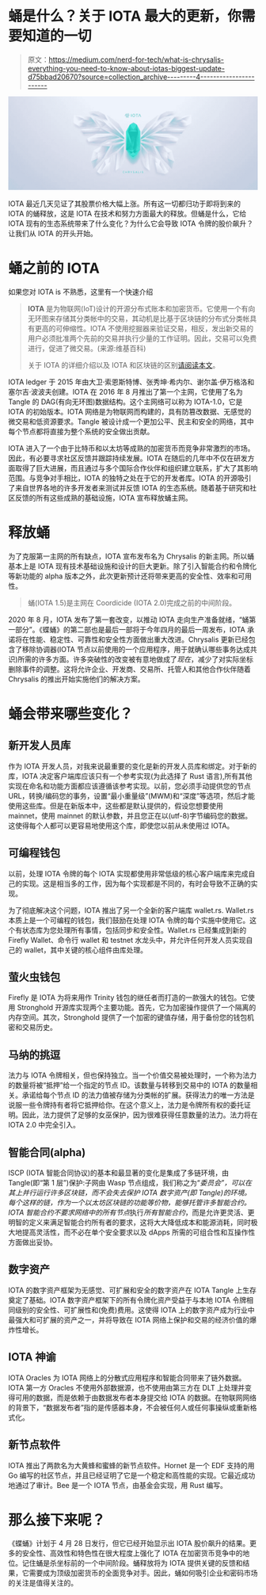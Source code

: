 # 蛹是什么？关于 IOTA 最大的更新，你需要知道的一切

> 原文：<https://medium.com/nerd-for-tech/what-is-chrysalis-everything-you-need-to-know-about-iotas-biggest-update-d75bbad20670?source=collection_archive---------4----------------------->

![](img/03c727bbbaa0e2470c7a10239773ed70.png)

IOTA 最近几天见证了其股票价格大幅上涨。所有这一切都归功于即将到来的 IOTA 的蛹释放，这是 IOTA 在技术和努力方面最大的释放。但蛹是什么，它给 IOTA 现有的生态系统带来了什么变化？为什么它会导致 IOTA 令牌的股价飙升？让我们从 IOTA 的开头开始。

# 蛹之前的 IOTA

如果您对 IOTA is 不熟悉，这里有一个快速介绍

> **IOTA** 是为物联网(IoT)设计的开源分布式账本和加密货币。它使用一个有向无环图来存储其分类帐中的交易，其动机是比基于区块链的分布式分类帐具有更高的可伸缩性。IOTA 不使用挖掘器来验证交易，相反，发出新交易的用户必须批准两个先前的交易并执行少量的工作证明。因此，交易可以免费进行，促进了微交易。(来源:维基百科)
> 
> 关于 IOTA 的详细介绍以及 IOTA 和区块链的区别[请阅读本文](/nerd-for-tech/why-iota-is-better-and-getting-better-than-blockchains-b6eb62bf8b87)。

IOTA ledger 于 2015 年由大卫·索恩斯特博、张秀坤·希内尔、谢尔盖·伊万格洛和塞尔吉·波波夫创建。IOTA 在 2016 年 8 月推出了第一个主网，它使用了名为 Tangle 的 DAG(有向无环图)数据结构。这个主网络可以称为 IOTA-1.0，它是 IOTA 的初始版本。IOTA 网络是为物联网而构建的，具有防篡改数据、无感觉的微交易和低资源要求。Tangle 被设计成一个更加公平、民主和安全的网络，其中每个节点都将直接为整个系统的安全做出贡献。

IOTA 进入了一个由于比特币和以太坊等成熟的加密货币而竞争非常激烈的市场。因此，有必要寻求社区反馈并跟踪持续发展。IOTA 在随后的几年中不仅在研发方面取得了巨大进展，而且通过与多个国际合作伙伴和组织建立联系，扩大了其影响范围。与竞争对手相比，IOTA 的独特之处在于它的开发者库。IOTA 的开源吸引了来自世界各地的许多开发者来测试并反馈 IOTA 的生态系统。随着基于研究和社区反馈的所有这些成熟的基础设施，IOTA 宣布释放蛹主网。

# 释放蛹

为了克服第一主网的所有缺点，IOTA 宣布发布名为 Chrysalis 的新主网。所以蛹基本上是 IOTA 现有技术基础设施和设计的巨大更新。除了引入智能合约和令牌化等新功能的 alpha 版本之外，此次更新预计还将带来更高的安全性、效率和可用性。

> 蛹(IOTA 1.5)是主网在 Coordicide (IOTA 2.0)完成之前的中间阶段。

2020 年 8 月，IOTA 发布了第一套改变，以推动 IOTA 走向生产准备就绪，“蛹第一部分”。《蝶蛹》的第二部也是最后一部将于今年四月的最后一周发布，IOTA 承诺将在性能、稳定性、可靠性和安全性方面做出重大改进。Chrysalis 更新已经包含了移除协调器(IOTA 节点以前使用的一个应用程序，用于就确认哪些事务达成共识)所需的许多方面。许多突破性的改变被有意地做成了*现在*，减少了对实际坐标删除事件的调整。这将允许企业、开发商、交易所、托管人和其他合作伙伴随着 Chrysalis 的推出开始实施他们的解决方案。

# 蛹会带来哪些变化？

## 新开发人员库

作为 IOTA 开发人员，对我来说最重要的变化是新的开发人员库和绑定。对于新的库，IOTA 决定客户端库应该只有一个参考实现(为此选择了 Rust 语言),所有其他实现在命名和功能方面都应该遵循该参考实现。以前，您必须手动提供您的节点 URL，转换/编码您的事务，设置“最小重量级”(MWM)和“深度”等选项，然后才能使用这些库。但是在新版本中，这些都是默认提供的，假设您想要使用 mainnet，使用 mainnet 的默认参数，并且您正在以(utf-8)字节编码您的数据。这使得每个人都可以更容易地使用这个库，即使您以前从未使用过 IOTA。

## 可编程钱包

以前，处理 IOTA 令牌的每个 IOTA 实现都使用非常低级的核心客户端库来完成自己的实现。这是相当多的工作，因为每个实现都是不同的，有时会导致不正确的实现。

为了彻底解决这个问题，IOTA 推出了另一个全新的客户端库 wallet.rs. Wallet.rs 本质上是一个可编程的钱包，我们鼓励在处理 IOTA 令牌的每个实施中使用它。这个有状态库为您处理所有事情，包括同步和安全性。Wallet.rs 已经集成到新的 Firefly Wallet、命令行 wallet 和 testnet 水龙头中，并允许任何开发人员实现自己的 wallet，其中关键的核心组件由库处理。

## 萤火虫钱包

Firefly 是 IOTA 为将来用作 Trinity 钱包的继任者而打造的一款强大的钱包。它使用 Stronghold 开源库实现两个主要功能。首先，它为加密操作提供了一个隔离的内存空间。其次，Stronghold 提供了一个加密的键值存储，用于备份您的钱包机密和交易历史。

## 马纳的挑逗

法力与 IOTA 令牌相关，但也保持独立。当一个价值交易被处理时，一个称为法力的数量将被“抵押”给一个指定的节点 ID。该数量与转移到交易中的 IOTA 的数量相关。承诺给每个节点 ID 的法力值被存储为分类帐的扩展。获得法力的唯一方法是说服一些令牌持有者将它抵押给你。在这个意义上，法力是令牌所有权的委托证明。因此，法力提供了足够的女巫保护，因为很难获得任意数量的法力。法力将在 IOTA 2.0 中完全引入。

## 智能合同(alpha)

ISCP (IOTA 智能合同协议)的基本和最显著的变化是集成了多链环境，由 Tangle(即“第 1 层”)保护:子网由 Wasp 节点组成，我们称之为“*委员会”，*可以在其上并行运行许多区块链，而不会失去保护 IOTA 数字资产(即 Tangle)的环境。每个这样的链，作为一个以太坊区块链的功能等价物，能够托管许多智能合约。IOTA 智能合约不要求*网络中的所有节点*执行*所有智能合约*，而是允许更灵活、更明智的定义来满足智能合约所有者的要求，这将大大降低成本和能源消耗，同时极大地提高灵活性，而不必在单个安全要求以及 dApps 所需的可组合性和互操作性方面做出妥协。

## 数字资产

IOTA 的数字资产框架为无感觉、可扩展和安全的数字资产在 IOTA Tangle 上生存奠定了基础。IOTA 数字资产框架下的所有令牌化资产受益于与本地 IOTA 令牌相同级别的安全性、可扩展性和(免费)费用。这使得 IOTA 上的数字资产成为行业中最强大和可扩展的资产之一，并将导致在 IOTA 网络上保护和交易的经济价值的爆炸性增长。

## IOTA 神谕

IOTA Oracles 为 IOTA 网络上的分散式应用程序和智能合同带来了链外数据。IOTA 第一方 Oracles 不使用外部数据源，也不使用由第三方在 DLT 上处理并变得可用的数据，而是依赖于由数据发布者本身提交给 IOTA 的数据。在物联网网络的背景下，“数据发布者”指的是传感器本身，不会被任何人或任何事操纵或重新格式化。

## 新节点软件

IOTA 推出了两款名为大黄蜂和蜜蜂的新节点软件。Hornet 是一个 EDF 支持的用 Go 编写的社区节点，并且已经证明了它是一个稳定和高性能的实现。它最近成功地通过了审计。Bee 是一个 IOTA 节点，由基金会实现，用 Rust 编写。

# 那么接下来呢？

《蝶蛹》计划于 4 月 28 日发行，但它已经开始显示出 IOTA 股价飙升的结果。更多的安全性、高效性和特色性在很大程度上强化了 IOTA 在加密货币竞争中的地位。记住蛹是杀坐标前的一个中间阶段。蛹释放将为 IOTA 提供关键的反馈和结果，它需要成为顶级加密货币的全面竞争对手。因此，蛹如何吸引企业和密码市场的关注是值得关注的。